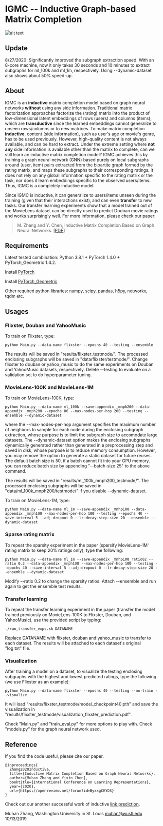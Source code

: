 IGMC -- Inductive Graph-based Matrix Completion
===============================================================================

![alt text](https://github.com/muhanzhang/IGMC/raw/master/overall2.svg?sanitize=true "Illustration of IGMC")

Update
------
8/27/2020: Significantly improved the subgraph extraction speed. With an 8-core machine, now it only takes 30 seconds and 10 minutes to extract subgraphs for ml_100k and ml_1m, respectively. Using --dynamic-dataset also shows about 50% speed-up.

About
-----

IGMC is an __inductive__ matrix completion model based on graph neural networks __without__ using any side information. Traditional matrix factorization approaches factorize the (rating) matrix into the product of low-dimensional latent embeddings of rows (users) and columns (items), which are __transductive__ since the learned embeddings cannot generalize to unseen rows/columns or to new matrices. To make matrix completion __inductive__, content (side information), such as user's age or movie's genre, has to be used previously. However, high-quality content is not always available, and can be hard to extract. Under the extreme setting where __not any__ side information is available other than the matrix to complete, can we still learn an inductive matrix completion model? IGMC achieves this by training a graph neural network (GNN) based purely on local subgraphs around (user, item) pairs extracted from the bipartite graph formed by the rating matrix, and maps these subgraphs to their corresponding ratings. It does not rely on any global information specific to the rating matrix or the task, nor does it learn embeddings specific to the observed users/items. Thus, IGMC is a completely inductive model. 

Since IGMC is inductive, it can generalize to users/items unseen during the training (given that their interactions exist), and can even __transfer__ to new tasks. Our transfer learning experiments show that a model trained out of the MovieLens dataset can be directly used to predict Douban movie ratings and works surprisingly well. For more information, please check our paper:
> M. Zhang and Y. Chen, Inductive Matrix Completion Based on Graph Neural Networks. [\[PDF\]](https://openreview.net/pdf?id=ByxxgCEYDS)

Requirements
------------

Latest tested combination: Python 3.8.1 + PyTorch 1.4.0 + PyTorch_Geometric 1.4.2.

Install [PyTorch](https://pytorch.org/)

Install [PyTorch_Geometric](https://rusty1s.github.io/pytorch_geometric/build/html/notes/installation.html)

Other required python libraries: numpy, scipy, pandas, h5py, networkx, tqdm etc.

Usages
------

### Flixster, Douban and YahooMusic

To train on Flixster, type:

    python Main.py --data-name flixster --epochs 40 --testing --ensemble

The results will be saved in "results/flixster\_testmode/". The processed enclosing subgraphs will be saved in "data/flixster/testmode/". Change flixster to douban or yahoo\_music to do the same experiments on Douban and YahooMusic datasets, respectively. Delete --testing to evaluate on a validation set to do hyperparameter tuning.

### MovieLens-100K and MovieLens-1M

To train on MovieLens-100K, type:

    python Main.py --data-name ml_100k --save-appendix _mnph200 --data-appendix _mnph200 --epochs 80 --max-nodes-per-hop 200 --testing --ensemble --dynamic-dataset

where the --max-nodes-per-hop argument specifies the maximum number of neighbors to sample for each node during the enclosing subgraph extraction, whose purpose is to limit the subgraph size to accomodate large datasets. The --dynamic-dataset option makes the enclosing subgraphs dynamically generated rather than generated in a preprocessing step and saved in disk, whose purpose is to reduce memory consumption. However, you may remove the option to generate a static dataset for future reuses. The default batch size is 50, if a batch cannot fit into your GPU memory, you can reduce batch size by appending "--batch-size 25" to the above command.

The results will be saved in "results/ml\_100k\_mnph200\_testmode/". The processed enclosing subgraphs will be saved in "data/ml\_100k\_mnph200/testmode/" if you disable --dynamic-dataset. 

To train on MovieLens-1M, type:
    
    python Main.py --data-name ml_1m --save-appendix _mnhp100 --data-appendix _mnph100 --max-nodes-per-hop 100 --testing --epochs 40 --save-interval 5 --adj-dropout 0 --lr-decay-step-size 20 --ensemble --dynamic-dataset

### Sparse rating matrix

To repeat the sparsity experiment in the paper (sparsify MovieLens-1M' rating matrix to keep 20% ratings only), type the following:

    python Main.py --data-name ml_1m --save-appendix _mnhp100_ratio02 --ratio 0.2 --data-appendix _mnph100 --max-nodes-per-hop 100 --testing --epochs 40 --save-interval 5 --adj-dropout 0 --lr-decay-step-size 20 --ensemble --dynamic-dataset 

Modify --ratio 0.2 to change the sparsity ratios. Attach --ensemble and run again to get the ensemble test results.

### Transfer learning

To repeat the transfer learning experiment in the paper (transfer the model trained previously on MovieLens-100K to Flixster, Douban, and YahooMusic), use the provided script by typing:

    ./run_transfer_exps.sh DATANAME

Replace DATANAME with flixster, douban and yahoo_music to transfer to each dataset. The results will be attached to each dataset's original "log.txt" file.

### Visualization

After training a model on a dataset, to visualize the testing enclosing subgraphs with the highest and lowest predicted ratings, type the following (we use Flixster as an example):

    python Main.py --data-name flixster --epochs 40 --testing --no-train --visualize

It will load "results/flixster\_testmode/model\_checkpoint40.pth" and save the visualization in "results/flixster\_testmode/visualization_flixster_prediction.pdf".

Check "Main.py" and "train\_eval.py" for more options to play with. Check "models.py" for the graph neural network used.

Reference
---------

If you find the code useful, please cite our paper.

    @inproceedings{
      Zhang2020Inductive,
      title={Inductive Matrix Completion Based on Graph Neural Networks},
      author={Muhan Zhang and Yixin Chen},
      booktitle={International Conference on Learning Representations},
      year={2020},
      url={https://openreview.net/forum?id=ByxxgCEYDS}
    }

Check out our another successful work of inductive [link prediction](https://github.com/muhanzhang/SEAL). 

Muhan Zhang, Washington University in St. Louis
muhan@wustl.edu
10/13/2019
